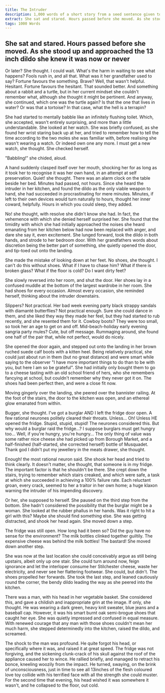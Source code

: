 ```yaml
---
title: The Intruder
description: 1,000 words of a short story from a seed sentence given to me by my friend Sam.
extract: She sat and stared. Hours passed before she moved. As she stood up and approached the 13 inch dildo she knew it was now or never.
tags: 1000 Words
---
```


## She sat and stared. Hours passed before she moved. As she stood up and approached the 13 inch dildo she knew it was now or never

Or later? She thought. I could wait. What's the harm in waiting to see what happens? Fools rush in, and all that. What was it her grandfather used to say? Fortune favours the something. Brave? Well, that wasn't helpful. Hesitant. Fortune favours the hesitant. That sounded better. And something about a rabbit and a turtle, but in her current mindset she couldn't remember what, although she thought it might be pertinent. And anyway, she continued, which one was the turtle again? Is that the one that lives in water? Or was that a tortoise? In that case, what the hell is a terrapin?

She had started to mentally babble like an infinitely flushing toilet. Which, she accepted, wasn't entirely surprising, and more than a little understandable. She looked at her watch. She was briefly confused, as she found her wrist staring back up at her, and tried to remember how to tell the time according to the two moles she was familiar with, before realising she wasn't wearing a watch. Or indeed own one any more. I must get a new watch, she thought. She checked herself.

"Babbling!" she chided, aloud.

A hand suddenly clasped itself over her mouth, shocking her for as long as it took her to recognise it was her own hand, in an attempt at self preservation. Quiet! she thought. There was an alarm clock on the table beside her bed. Minutes had passed, not hours. Since she heard the intruder in her kitchen, and found the dildo as the only viable weapon to hand, she had succeeded in procrastinating for mere minutes. Minutes, if left to their own devices would turn naturally to hours, thought her inner coward, helpfully. Hours in which you could sleep, they added.

No! she thought, with resolve she didn't know she had. In fact, the vehemence with which she denied herself surprised her. She found that the timidity with which she had initially approached the noises she heard emanating from her kitchen below had now been replaced with anger, and dare she say it, even excitement. She lunged forward, took the dildo in both hands, and strode to her bedroom door. With her grandfathers words about discretion being the better part of something, she quietly opened the door, and tip-toed out onto the landing.

She made the mistake of looking down at her feet. No shoes, she thought. I can't do this without shoes. What if I have to chase him? What if there is broken glass? What if the floor is cold? Do I want dirty feet?

She slowly reversed into her room, and shut the door. Her shoes lay in a confused muddle at the bottom of the largest wardrobe in her room. She had shoes for every occasion. Almost every occasion, she reminded herself, thinking about the intruder downstairs.

Slippers? Not practical. Her bad week evening party black strappy sandals with diamanté butterflies? Not practical enough. Sure she could dance in them, and she liked they way they made her feel, but they had started to rub recently, and she resented them for it. Cowboy boots? They were too small, so took her an age to get on and off. Mid-beach-holiday early evening sangria party mules? Cute, but off message. Rummaging around, she found one half of the pair that, while not perfect, would do nicely.

 She opened the door again, and stepped out onto the landing in her brown ruched suede calf boots with a kitten heel. Being relatively practical, she could just about run in them (but no great distance) and were smart while saying to the observer "I have more important things to do than to be with you, but here I am so be grateful". She had initially only bought them to go to a cheese tasting with an old school friend of hers, who she remembers fancying at school, but couldn't remember why they never got it on. The shoes had been perfect then, and were a close fit now.

Moving gingerly over the landing, she peered over the bannister railing. At the foot of the stairs, the door to the kitchen was open, and an ethereal glow emanated from within.

Bugger, she thought. I've got a burglar AND I left the fridge door open. A few rational neurones politely cleared their throats. Unless... Oh! Unless HE opened the fridge. Stupid, stupid, stupid! The neurones considered this. But why would a burglar raid the fridge...? I suppose burglars must get hungry too... Well, if you're hungry, you're hungry... The only thing of value was some rather nice cheese she had picked up from Borough Market, and a half-finished (half-started, she corrected herself) bottle of Musquadet. Thank god I didn't put my jewellery in the meats drawer, she thought.

Enough! the most rational neuron said. She shook her head and tried to think clearly. It doesn't matter, she thought, that someone is in my fridge. The important factor is that he shouldn't be there. She crept down the stairs, trying to remember which stairs creaked, and which were safe, a task at which she succeeded in achieving a 100% failure rate. Each reluctant groan, every crack, seemed to her a traitor in her own home; a huge klaxon warning the intruder of his impending discovery.

Or her, she supposed to herself. She paused on the third step from the bottom. She hadn't considered the possibility that the burglar might be a woman. She looked at the rubber phallus in her hands. Was it right to hit a girl with this? Maybe she should find something else. She was getting distracted, and shook her head again. She moved down a step.

The fridge was still open. How long had it been so? Did the guy have no sense for the environment? The milk bottles clinked together guiltily. The expensive cheese was behind the milk bottles! The bastard! She moved down another step.

She was now at the last location she could conceivably argue as still being upstairs, albeit only up one stair. She could turn around now, feign ignorance and let the interloper consume her Stilchester cheese, waste her electricity, and never see her flattering footwear. She could, but didn't. The shoes propelled her forwards. She took the last step, and leaned cautiously round the corner, the bendy dildo leading the way as she peered into the kitchen.

There was a man, with his head in her vegetable basket. She considered this, and gave a childish and inappropriate grin at the image. If only, she thought. He was wearing a dark green, heavy knit sweater, blue jeans and a baseball cap. However, it was his smart burnt oak semi-brogue shoes that caught her eye. She was quietly impressed and confused in equal measure. With renewed courage that any man with those shoes couldn't mean her much harm, she stepped determinedly into the kitchen, raised the dildo, and screamed.

The shock to the man was profound. He quite forgot his head, or specifically where it was, and raised it at great speed. The fridge was not forgiving, and the sickening clunk-crack of his skull against the roof of the appliance caused her to wince. He rallied briefly, and managed to retract his bonce, kneeling woozily from the impact. He turned, swaying, on the brink of unconsciousness, just in time to see all 13inches of the flesh coloured love toy collide with his terrified face with all the strength she could muster. For the second time that evening, his head wished it was somewhere it wasn't, and he collapsed to the floor, out cold.
